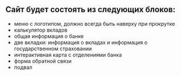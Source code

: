 Сайт будет состоять из следующих блоков:
----------------------------------------
- меню с логотипом, должно всегда быть наверху при прокрутке
- калькулятор вкладов
- общая информация о банке
- две вкладки: информация о вкладах и информация о государственном страховании
- интерактивная карта с отделениями банка
- форма обратной связи
- подвал
